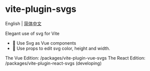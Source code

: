 # vite-plugin-svgs

English | [简体中文](README.zh-CN.md)

Elegant use of svg for Vite

- 🌟 Use Svg as Vue components
- 🌈 Use props to edit svg color, height and width.

The Vue Edition: /packages/vite-plugin-vue-svgs
The React Edition: /packages/vite-plugin-react-svgs (developing)
